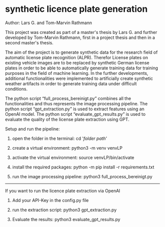 # synthetic licence plate generation
Author: Lars G. and Tom-Marvin Rathmann

This project was created as part of a master's thesis by Lars G. and further developed by Tom-Marvin Rathmann, first in a project thesis and then in a second master's thesis.

The aim of the project is to generate synthetic data for the research field of automatic license plate recognition (ALPR). Therefor License plates on existing vehicle images are to be replaced by synthetic German license plates in order to be able to automatically generate training data for training purposes in the field of machine learning.
In the further developments, additional functionalities were implemented to artificially create synthetic weather artifacts in order to generate training data under difficult conditions.

The python script “full_process_bereinigt.py” combines all the functionalities and thus represents the image processing pipeline.
The python script “gpt_extraction.py” is used to extract features using an OpenAI model.
The python script “evaluate_gpt_results.py” is used to evaluate the quality of the license plate extraction using GPT.


Setup and run the pipeline:

1. open the folder in the terminal:
cd '_folder path_'

2. create a virtual environment:
python3 -m venv venvLP

3. activate the virtual environment:
source venvLP/bin/activate

4. install the required packages:
python -m pip install -r requirements.txt

6. run the image processing pipeline:
python3 full_process_bereinigt.py

------------------------------------------------------
If you want to run the licence plate extraction via OpenAI
1. Add your API-Key in the config.py file

2. run the extraction script:
python3 gpt_extraction.py

3. Evaluate the results:
python3 evaluate_gpt_results.py
